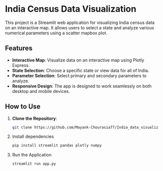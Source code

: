 # India Census Data Visualization

This project is a Streamlit web application for visualizing India census data on an interactive map. It allows users to select a state and analyze various numerical parameters using a scatter mapbox plot.

## Features

- **Interactive Map**: Visualize data on an interactive map using Plotly Express.
- **State Selection**: Choose a specific state or view data for all of India.
- **Parameter Selection**: Select primary and secondary parameters to analyze.
- **Responsive Design**: The app is designed to work seamlessly on both desktop and mobile devices.

## How to Use

1. **Clone the Repository**:
   ```bash
   git clone https://github.com/Mayank-Chourasia77/India_data_visualization.git
2. Install dependencies
    ```bash
   pip install streamlit pandas plotly numpy
3. Run the Application
    ```bash
    streamlit run app.py

